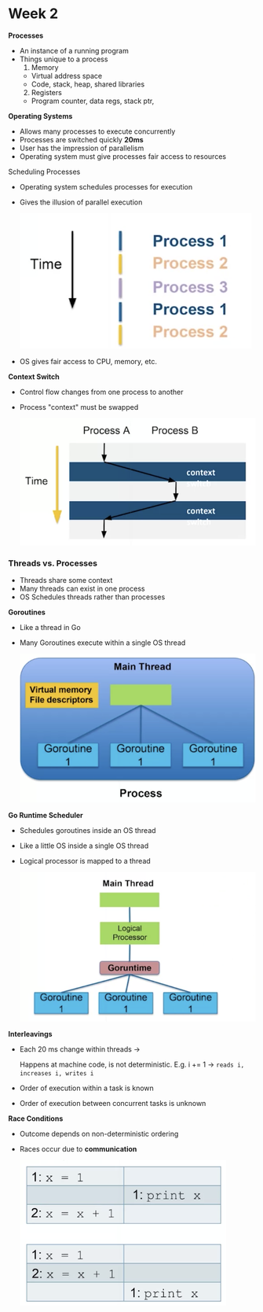 # Week 2

**Processes**

- An instance of a running program
- Things unique to a process
    1. Memory 
    - Virtual address space
    - Code, stack, heap, shared libraries
    2. Registers
    - Program counter, data regs, stack ptr,

**Operating Systems**

- Allows many processes to execute concurrently
- Processes are switched quickly **20ms**
- User has the impression of parallelism
- Operating system must give processes fair access to resources

Scheduling Processes

- Operating system schedules processes for execution
- Gives the illusion of parallel execution

    ![Week%202%200adcb6ce75c54adeb3e530fe6020c01c/Screen_Shot_2020-11-15_at_9.39.47_PM.png](Week%202%200adcb6ce75c54adeb3e530fe6020c01c/Screen_Shot_2020-11-15_at_9.39.47_PM.png)

- OS gives fair access to CPU, memory, etc.

**Context Switch**

- Control flow changes from one process to another
- Process "context" must be swapped

    ![Week%202%200adcb6ce75c54adeb3e530fe6020c01c/Screen_Shot_2020-11-15_at_9.40.38_PM.png](Week%202%200adcb6ce75c54adeb3e530fe6020c01c/Screen_Shot_2020-11-15_at_9.40.38_PM.png)

### **Threads vs. Processes**

- Threads share some context
- Many threads can exist in one process
- OS Schedules threads rather than processes

**Goroutines**

- Like a thread in Go
- Many Goroutines execute within a single OS thread

    ![Week%202%200adcb6ce75c54adeb3e530fe6020c01c/Screen_Shot_2020-11-15_at_9.43.10_PM.png](Week%202%200adcb6ce75c54adeb3e530fe6020c01c/Screen_Shot_2020-11-15_at_9.43.10_PM.png)

**Go Runtime Scheduler**

- Schedules goroutines inside an OS thread
- Like a little OS inside a single OS thread
- Logical processor is mapped to a thread

    ![Week%202%200adcb6ce75c54adeb3e530fe6020c01c/Screen_Shot_2020-11-15_at_9.44.08_PM.png](Week%202%200adcb6ce75c54adeb3e530fe6020c01c/Screen_Shot_2020-11-15_at_9.44.08_PM.png)

**Interleavings**

- Each 20 ms change within threads →

    Happens at machine code, is not deterministic. 
    E.g. i += 1 → `reads i, increases i, writes i`

- Order of execution within a task is known
- Order of execution between concurrent tasks is unknown

**Race Conditions**

- Outcome depends on non-deterministic ordering
- Races occur due to **communication**

    ![Week%202%200adcb6ce75c54adeb3e530fe6020c01c/Screen_Shot_2020-11-15_at_9.49.08_PM.png](Week%202%200adcb6ce75c54adeb3e530fe6020c01c/Screen_Shot_2020-11-15_at_9.49.08_PM.png)